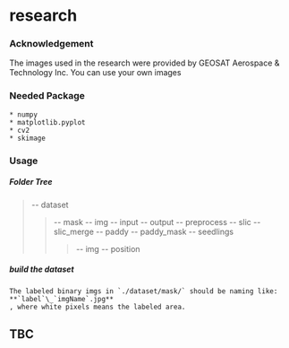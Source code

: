 # research

### Acknowledgement
The images used in the research were provided by GEOSAT Aerospace & Technology Inc.
You can use your own images

### Needed Package    
    * numpy
    * matplotlib.pyplot
    * cv2
    * skimage

### Usage
##### Folder Tree
>-- dataset
>>-- mask
>>-- img
>-- input
>-- output
>>-- preprocess
>>-- slic
>>-- slic_merge
>>-- paddy
>>-- paddy_mask
>>-- seedlings
>>>-- img
>>>-- position

##### build the dataset
    The labeled binary imgs in `./dataset/mask/` should be naming like: **`label`\_`imgName`.jpg**
    , where white pixels means the labeled area.

## TBC
